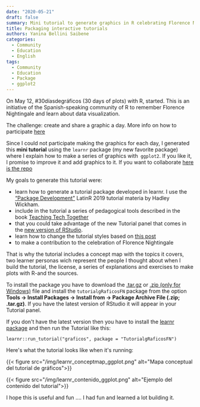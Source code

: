 ```yaml
---
date: "2020-05-21"
draft: false
summary: Mini tutorial to generate graphics in R celebrating Florence Nightingale
title: Packaging interactive tutorials 
authors: Yanina Bellini Saibene
categories:
  - Community
  - Education
  - English
tags: 
  - Community
  - Education
  - Package
  - ggplot2
---
```


On May 12, #30díasdegráficos (30 days of plots) with R, started. This is an initiative of the Spanish-speaking community of R to remember Florence Nightingale and learn about data visualization.

The challenge: create and share a graphic a day. More info on how to participate [here](https://github.com/cienciadedatos/datos-de-miercoles/blob/master/30-dias-de-graficos-2020.md)

Since I could not participate making the graphics for each day, I generated this **mini tutorial** using the `learnr` package (my new favorite package) where I explain how to make a series of graphics with` ggplot2`. If you like it, I promise to improve it and add graphics to it. If you want to collaborate [here is the repo](https://github.com/yabellini/tutorialgRaficosFN)

My goals to generate this tutorial were:

 * learn how to generate a tutorial package developed in learnr. I use the [“Package Development"](https://github.com/hadley/pkg-dev) LatinR 2019 tutorial materia by Hadley Wickham. 
* include in the tutorial a series of pedagogical tools described in the book [Teaching Tech Together](teachtogether.tech/)
* that you could take advantage of the new Tutorial panel that comes in the [new version of RStudio](https://rstudio.com/products/rstudio/download/preview/).
* learn how to change the tutorial styles based on [this post](https://education.rstudio.com/blog/2020/05/learnr-for-remote/)
* to make a contribution to the celebration of Florence Nightingale 

That is why the tutorial includes a concept map with the topics it covers, two learner personas wich represent the people I thought about when I build the tutorial, the license, a series of explanations and exercises to make plots with R-and the sources.

To install the package you have to download the [.tar.gz](https://github.com/yabellini/tutorialgRaficosFN/blob/master/TutorialgRaficosFN_0.1.0.tar.gz) or [.zip (only for Windows)](https://github.com/yabellini/tutorialgRaficosFN/blob/master/TutorialgRaficosFN_0.1.0.zip) file and install the `tutorialgRaficosFN` package from the option **Tools -> Install Packages -> Install from -> Package Archive File (.zip; .tar.gz)**. If you have the latest version of RStudio it will appear in your Tutorial panel.

If you don't have the latest version then you have to install the [learnr package](https://rstudio.github.io/learnr/index.html) and then run the Tutorial like this:

`learnr::run_tutorial("graficos", package = "TutorialgRaficosFN")`


Here's what the tutorial looks like when it's running:

 {{< figure src="/img/learnr_conceptmap_ggplot.png" alt="Mapa conceptual del tutorial de gráficos">}}
 
 {{< figure src="/img/learnr_contenido_ggplot.png" alt="Ejemplo del contenido del tutorial">}}


I hope this is useful and fun .... I had fun and learned a lot building it.
